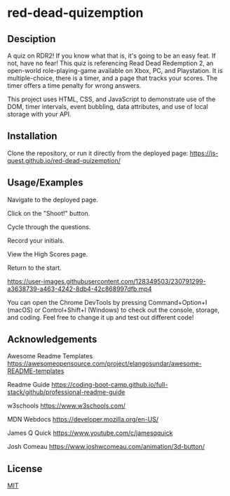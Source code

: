 # red-dead-quizemption

## Desciption

A quiz on RDR2!  If you know what that is, it's going to be an easy feat.  If not, have no fear!  This quiz is referencing Read Dead Redemption 2, an open-world role-playing-game available on Xbox, PC, and Playstation. It is multiple-choice, there is a timer, and a page that tracks your scores.  The timer offers a time penalty for wrong answers.

This project uses HTML, CSS, and JavaScript to demonstrate use of the DOM, timer intervals, event bubbling, data attributes, and use of local storage with your API.


## Installation

Clone the repository, or run it directly from the deployed page: https://js-quest.github.io/red-dead-quizemption/

    
## Usage/Examples

Navigate to the deployed page.

Click on the "Shoot!" button.

Cycle through the questions.

Record your initials.

View the High Scores page.

Return to the start.


https://user-images.githubusercontent.com/128349503/230791299-a3638739-a463-4242-8db4-42c868997dfb.mp4


You can open the Chrome DevTools by pressing Command+Option+I (macOS) or Control+Shift+I (Windows) to check out the console, storage, and coding.  Feel free to change it up and test out different code!


## Acknowledgements

Awesome Readme Templates
https://awesomeopensource.com/project/elangosundar/awesome-README-templates

Readme Guide
https://coding-boot-camp.github.io/full-stack/github/professional-readme-guide
 
w3schools
https://www.w3schools.com/

MDN Webdocs
https://developer.mozilla.org/en-US/

James Q Quick
https://www.youtube.com/c/jamesqquick

Josh Comeau
https://www.joshwcomeau.com/animation/3d-button/


## License

[MIT](https://choosealicense.com/licenses/mit/)



